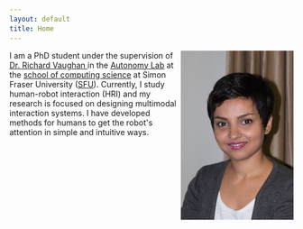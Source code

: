 ```yaml
---
layout: default
title: Home
---
```


<p class="message">
<img src="images/spourmehr.jpg" style="float:right" />

I am a PhD student under the supervision of <a href="https://www.cs.sfu.ca/~vaughan/"> Dr. Richard Vaughan </a> in the <a href="http://autonomy.cs.sfu.ca/"> Autonomy Lab</a> at the <a href="http://cs.sfu.ca/">school of computing science</a> at Simon Fraser University (<a href="www.sfu.ca">SFU</a>). Currently, I study human-robot interaction (HRI) and my research is focused on designing multimodal interaction systems. I have developed methods for humans to get the robot's attention in simple and intuitive ways.
<br style="clear: both" />
</p>
           	
